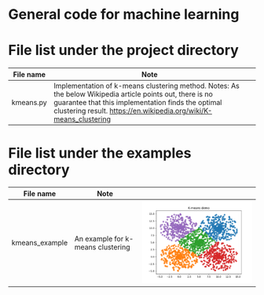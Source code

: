 # General code for machine learning

# File list under the project directory

| File name | Note | |
|---|---|---|
| kmeans.py | Implementation of k-means clustering method. Notes: As the below Wikipedia article points out, there is no guarantee that this implementation finds the optimal clustering result. https://en.wikipedia.org/wiki/K-means_clustering | |

# File list under the examples directory

| File name | Note | |
|---|---|---|
| kmeans_example | An example for k-means clustering | ![sample](assets/images/k-means-demo.png)|
